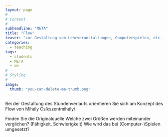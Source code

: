```yaml
---
layout: page
#
# Content
#
subheadline: "META"
title: "Flow"
teaser: "zur Gestaltung von Lehrveranstaltungen, Computerspielen, etc. (German)"
categories:
  - teaching
tags:
  - students
  - META
  - de
#
# Styling
#
image:
  thumb: "you-can-delete-me-thumb.png"
---
```


Bei der Gestaltung des Stundenverlaufs orientieren Sie sich am Konzept des Flow von Mihály Csíkszentmihályi

Finden Sie die Originalquelle
Welche zwei Größen werden miteinander verglichen? (Fähigkeit, Schwierigkeit)
Wie wird das bei (Computer-)Spielen umgesetzt?
